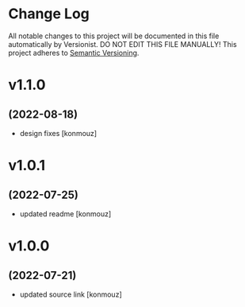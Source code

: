 # Change Log

All notable changes to this project will be documented in this file
automatically by Versionist. DO NOT EDIT THIS FILE MANUALLY!
This project adheres to [Semantic Versioning](http://semver.org/).

# v1.1.0
## (2022-08-18)

* design fixes [konmouz]

# v1.0.1
## (2022-07-25)

* updated readme [konmouz]

# v1.0.0
## (2022-07-21)

* updated source link [konmouz]
